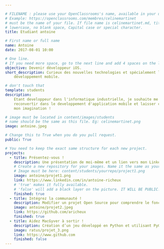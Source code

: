 ```yaml
---

# FILENAME : please use your OpenClassrooms's name, available in your url.
# Example: https://openclassrooms.com/membres/celinemartinet
# must be the name of your file. If file name is celinemartinet.md, title is celinemartinet.
# lowercase, no blank space, Capital case or special character.
title: Etudiant antoine

# First name or full name
name: Antoine
date: 2017-08-01 10:00

# One line.
# If you need more space, go to the next line and add 4 spaces on the left, as in 'description'.
objective: Devenir développeur iOS.
short_description: Curieux des nouvelles technologies et spécialement le 
    développement mobile.

# don't touch that
template: students
description:
    Etant developpeur dans l'informatique industrielle, je souhaite me 
    reconvertir dans le developpement d'application mobile et laisser cours à 
    mon imagination !

# image must be located in content/images/students
# name should be the same as this file. Eg: celinemartinet.png
image: antoine.jpeg

# Change this to True when you do you pull request.
public: True

# You need to keep the exact same structure for each new project.
projects:
  - title: Présentez-vous !
    description: Une présentation de moi-même et un lien vers mon LinkedIn.
    # Create a new repository for your images. Name it the same as your nickname and profile picture.
    # Image must be here: content/students/yourrepo/project1.png
    image: antoine/projet1.png
    link: https://www.linkedin.com/in/antoine-richeux
    # 'true' makes it fully available.
    # 'false' will add a black layer on the picture. IT WILL BE PUBLIC!
    finished: true
  - title: Intégrez la communauté !
    description: Modifier un projet Open Source pour comprendre le fonctionnement de Git, de Github et des pull requests. 
    image: antoine/projet2.jpeg
    link: https://github.com/aricheux
    finished: true
  - title: Aidez MacGyver à sortir !
    description: Création d’un jeu développé en Python et utilisant PyGame.
    image: ratus/projet_3.png
    link: https://www.github.com
    finished: false
---
```

